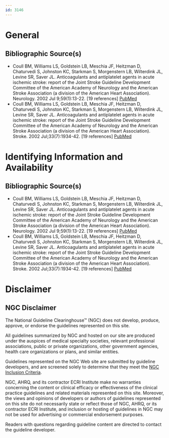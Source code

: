 ```yaml
---
id: 3146
---
```


# General

## Bibliographic Source(s)

- Coull BM, Williams LS, Goldstein LB, Meschia JF, Heitzman D, Chaturvedi S, Johnston KC, Starkman S, Morgenstern LB, Wilterdink JL, Levine SR, Saver JL. Anticoagulants and antiplatelet agents in acute ischemic stroke: report of the Joint Stroke Guideline Development Committee of the American Academy of Neurology and the American Stroke Association (a division of the American Heart Association). Neurology. 2002 Jul 9;59(1):13-22. [19 references] [ PubMed ](http://www.ncbi.nlm.nih.gov/entrez/query.fcgi?cmd=Retrieve&db=pubmed&dopt=Abstract&list_uids=12105302)
- Coull BM, Williams LS, Goldstein LB, Meschia JF, Heitzman D, Chaturvedi S, Johnston KC, Starkman S, Morgenstern LB, Wilterdink JL, Levine SR, Saver JL. Anticoagulants and antiplatelet agents in acute ischemic stroke: report of the Joint Stroke Guideline Development Committee of the American Academy of Neurology and the American Stroke Association (a division of the American Heart Association). Stroke. 2002 Jul;33(7):1934-42. [19 references] [ PubMed ](http://www.ncbi.nlm.nih.gov/entrez/query.fcgi?cmd=Retrieve&db=pubmed&dopt=Abstract&list_uids=12105379)

# Identifying Information and Availability

## Bibliographic Source(s)

- Coull BM, Williams LS, Goldstein LB, Meschia JF, Heitzman D, Chaturvedi S, Johnston KC, Starkman S, Morgenstern LB, Wilterdink JL, Levine SR, Saver JL. Anticoagulants and antiplatelet agents in acute ischemic stroke: report of the Joint Stroke Guideline Development Committee of the American Academy of Neurology and the American Stroke Association (a division of the American Heart Association). Neurology. 2002 Jul 9;59(1):13-22. [19 references] [ PubMed ](http://www.ncbi.nlm.nih.gov/entrez/query.fcgi?cmd=Retrieve&db=pubmed&dopt=Abstract&list_uids=12105302)
- Coull BM, Williams LS, Goldstein LB, Meschia JF, Heitzman D, Chaturvedi S, Johnston KC, Starkman S, Morgenstern LB, Wilterdink JL, Levine SR, Saver JL. Anticoagulants and antiplatelet agents in acute ischemic stroke: report of the Joint Stroke Guideline Development Committee of the American Academy of Neurology and the American Stroke Association (a division of the American Heart Association). Stroke. 2002 Jul;33(7):1934-42. [19 references] [ PubMed ](http://www.ncbi.nlm.nih.gov/entrez/query.fcgi?cmd=Retrieve&db=pubmed&dopt=Abstract&list_uids=12105379)

# Disclaimer

## NGC Disclaimer

The National Guideline Clearinghouse™ (NGC) does not develop, produce, approve, or endorse the guidelines represented on this site.

All guidelines summarized by NGC and hosted on our site are produced under the auspices of medical specialty societies, relevant professional associations, public or private organizations, other government agencies, health care organizations or plans, and similar entities.

Guidelines represented on the NGC Web site are submitted by guideline developers, and are screened solely to determine that they meet the [NGC Inclusion Criteria](/help-and-about/summaries/inclusion-criteria).

NGC, AHRQ, and its contractor ECRI Institute make no warranties concerning the content or clinical efficacy or effectiveness of the clinical practice guidelines and related materials represented on this site. Moreover, the views and opinions of developers or authors of guidelines represented on this site do not necessarily state or reflect those of NGC, AHRQ, or its contractor ECRI Institute, and inclusion or hosting of guidelines in NGC may not be used for advertising or commercial endorsement purposes.

Readers with questions regarding guideline content are directed to contact the guideline developer.

